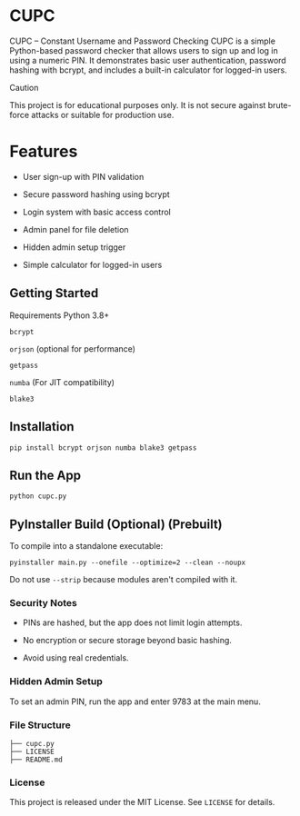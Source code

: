 # CUPC
CUPC – Constant Username and Password Checking
CUPC is a simple Python-based password checker that allows users to sign up and log in using a numeric PIN. It demonstrates basic user authentication, password hashing with bcrypt, and includes a built-in calculator for logged-in users.
 
> [!CAUTION] 
> This project is for educational purposes only. It is not secure against brute-force attacks or suitable for production use.

# Features
- User sign-up with PIN validation

- Secure password hashing using bcrypt

- Login system with basic access control

- Admin panel for file deletion

- Hidden admin setup trigger

- Simple calculator for logged-in users

## Getting Started
Requirements
Python 3.8+

`bcrypt`

`orjson` (optional for performance)

`getpass`

`numba` (For JIT compatibility)

`blake3`

## Installation

```
pip install bcrypt orjson numba blake3 getpass
```
## Run the App
```
python cupc.py
```
## PyInstaller Build (Optional) (Prebuilt)
To compile into a standalone executable:
```
pyinstaller main.py --onefile --optimize=2 --clean --noupx
```
Do not use `--strip` because modules aren't compiled with it.
### Security Notes
- PINs are hashed, but the app does not limit login attempts.

- No encryption or secure storage beyond basic hashing.

- Avoid using real credentials.

### Hidden Admin Setup
To set an admin PIN, run the app and enter 9783 at the main menu.

### File Structure
```
├── cupc.py
├── LICENSE
├── README.md
```
### License
This project is released under the MIT License. See `LICENSE` for details.

